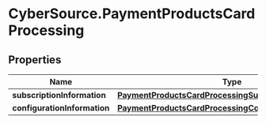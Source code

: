 # CyberSource.PaymentProductsCardProcessing

## Properties
Name | Type | Description | Notes
------------ | ------------- | ------------- | -------------
**subscriptionInformation** | [**PaymentProductsCardProcessingSubscriptionInformation**](PaymentProductsCardProcessingSubscriptionInformation.md) |  | [optional] 
**configurationInformation** | [**PaymentProductsCardProcessingConfigurationInformation**](PaymentProductsCardProcessingConfigurationInformation.md) |  | [optional] 



